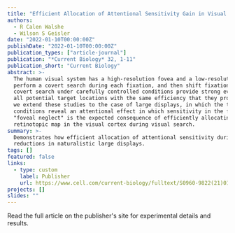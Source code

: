 ```yaml
---
title: "Efficient Allocation of Attentional Sensitivity Gain in Visual Cortex Reduces Foveal Sensitivity in Visual Search"
authors:
  - R Calen Walshe
  - Wilson S Geisler
date: "2022-01-10T00:00:00Z"
publishDate: "2022-01-10T00:00:00Z"
publication_types: ["article-journal"]
publication: "*Current Biology* 32, 1-11"
publication_short: "Current Biology"
abstract: >-
  The human visual system has a high-resolution fovea and a low-resolution periphery. When actively searching for a target, humans
  perform a covert search during each fixation, and then shift fixation (the fovea) to probable target locations. Previous studies of
  covert search under carefully controlled conditions provide strong evidence that for simple and small search displays, humans process
  all potential target locations with the same efficiency that they process those locations when individually cued on each trial. Here,
  we extend these studies to the case of large displays, in which the target can appear anywhere within the display. These more natural
  conditions reveal an attentional effect in which sensitivity in the fovea and parafovea is greatly diminished. We show that this
  "foveal neglect" is the expected consequence of efficiently allocating a fixed total attentional sensitivity gain across the
  retinotopic map in the visual cortex during visual search.
summary: >-
  Demonstrates how efficient allocation of attentional sensitivity during visual search produces substantial foveal sensitivity
  reductions in naturalistic large displays.
tags: []
featured: false
links:
  - type: custom
    label: Publisher
    url: https://www.cell.com/current-biology/fulltext/S0960-9822(21)01365-8
projects: []
slides: ""
---
```


Read the full article on the publisher's site for experimental details and results.
